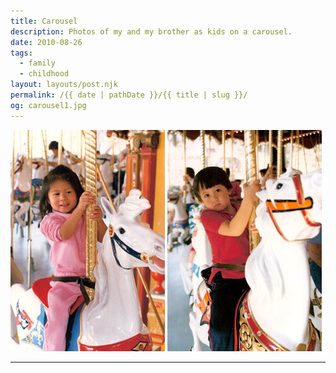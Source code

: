 ```yaml
---
title: Carousel
description: Photos of my and my brother as kids on a carousel.
date: 2010-08-26
tags: 
  - family
  - childhood
layout: layouts/post.njk
permalink: /{{ date | pathDate }}/{{ title | slug }}/
og: carousel1.jpg
---
```


<p>
  <img src="/img/carousel1.jpg" alt="" width="247" class="img-left" />
  <img src="/img/carousel2.jpg" alt="" width="247" />
</p>

---
